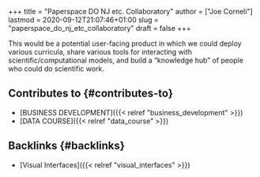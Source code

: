 +++
title = "Paperspace DO NJ etc. Collaboratory"
author = ["Joe Corneli"]
lastmod = 2020-09-12T21:07:46+01:00
slug = "paperspace_do_nj_etc_collaboratory"
draft = false
+++

This would be a potential user-facing product in which we could deploy
various curricula, share various tools for interacting with
scientific/computational models, and build a “knowledge hub” of people
who could do scientific work.


## Contributes to {#contributes-to}

-   [BUSINESS DEVELOPMENT]({{< relref "business_development" >}})
-   [DATA COURSE]({{< relref "data_course" >}})


## Backlinks {#backlinks}

-   [Visual Interfaces]({{< relref "visual_interfaces" >}})
